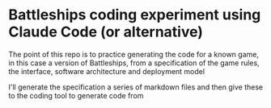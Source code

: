 # Battleships coding experiment using Claude Code (or alternative)

The point of this repo is to practice generating the code for a known game, in this case a version of Battleships, from a specification of the game rules, the interface, software architecture and deployment model

I'll generate the specification a series of markdown files and then give these to the coding tool to generate code from
